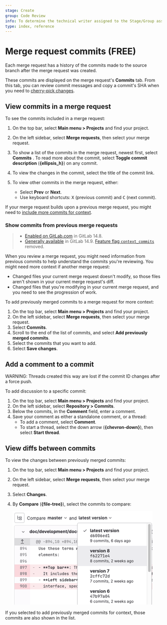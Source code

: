 ```yaml
---
stage: Create
group: Code Review
info: To determine the technical writer assigned to the Stage/Group associated with this page, see https://about.gitlab.com/handbook/product/ux/technical-writing/#assignments
type: index, reference
---
```


# Merge request commits **(FREE)**

Each merge request has a history of the commits made to the source branch
after the merge request was created.

These commits are displayed on the merge request's **Commits** tab.
From this tab, you can review commit messages and copy a commit's SHA when you need to
[cherry-pick changes](cherry_pick_changes.md).

## View commits in a merge request

To see the commits included in a merge request:

1. On the top bar, select **Main menu > Projects** and find your project.
1. On the left sidebar, select **Merge requests**, then select your merge request.
1. To show a list of the commits in the merge request, newest first, select **Commits** .
   To read more about the commit, select **Toggle commit description** (**{ellipsis_h}**)
   on any commit.
1. To view the changes in the commit, select the title of the commit link.
1. To view other commits in the merge request, either:

   - Select **Prev** or **Next**.
   - Use keyboard shortcuts: <kbd>X</kbd> (previous commit) and <kbd>C</kbd> (next commit).

If your merge request builds upon a previous merge request, you might
need to [include more commits for context](#show-commits-from-previous-merge-requests).

### Show commits from previous merge requests

> - [Enabled on GitLab.com](https://gitlab.com/gitlab-org/gitlab/-/issues/320757) in GitLab 14.8.
> - [Generally available](https://gitlab.com/gitlab-org/gitlab/-/issues/320757) in GitLab 14.9. [Feature flag `context_commits`](https://gitlab.com/gitlab-org/gitlab/-/issues/320757) removed.

When you review a merge request, you might need information from previous commits
to help understand the commits you're reviewing. You might need more context
if another merge request:

- Changed files your current merge request doesn't modify, so those files aren't shown
  in your current merge request's diff.
- Changed files that you're modifying in your current merge request, and you need
  to see the progression of work.

To add previously merged commits to a merge request for more context:

1. On the top bar, select **Main menu > Projects** and find your project.
1. On the left sidebar, select **Merge requests**, then select your merge request.
1. Select **Commits**.
1. Scroll to the end of the list of commits, and select **Add previously merged commits**.
1. Select the commits that you want to add.
1. Select **Save changes**.

## Add a comment to a commit

WARNING:
Threads created this way are lost if the commit ID changes after a
force push.

To add discussion to a specific commit:

1. On the top bar, select **Main menu > Projects** and find your project.
1. On the left sidebar, select **Repository > Commits**.
1. Below the commits, in the **Comment** field, enter a comment.
1. Save your comment as either a standalone comment, or a thread:
   - To add a comment, select **Comment**.
   - To start a thread, select the down arrow (**{chevron-down}**), then select **Start thread**.

## View diffs between commits

To view the changes between previously merged commits:

1. On the top bar, select **Main menu > Projects** and find your project.
1. On the left sidebar, select **Merge requests**, then select your merge request.
1. Select **Changes**.
1. By **Compare** (**{file-tree}**), select the commits to compare:

   ![Previously merged commits](img/previously_merged_commits_v16_0.png)

If you selected to add previously merged commits for context, those commits are
also shown in the list.
